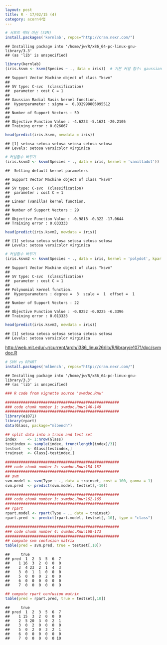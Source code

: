 ```yaml
---
layout: post
title: R - 17/02/15 (4)
category: acorn수업
---
```


``` r
# 서포트 벡터 머신 (SVM)
install.packages('kernlab', repos="http://cran.nexr.com/")
```

    ## Installing package into '/home/jw/R/x86_64-pc-linux-gnu-library/3.3'
    ## (as 'lib' is unspecified)

``` r
library(kernlab)
(iris.ksvm <- ksvm(Species ~ ., data = iris))  # 기본 커널 함수: gaussian함수
```

    ## Support Vector Machine object of class "ksvm" 
    ## 
    ## SV type: C-svc  (classification) 
    ##  parameter : cost C = 1 
    ## 
    ## Gaussian Radial Basis kernel function. 
    ##  Hyperparameter : sigma =  0.832998805095512 
    ## 
    ## Number of Support Vectors : 59 
    ## 
    ## Objective Function Value : -4.6223 -5.1621 -20.2105 
    ## Training error : 0.026667

``` r
head(predict(iris.ksvm, newdata = iris))
```

    ## [1] setosa setosa setosa setosa setosa setosa
    ## Levels: setosa versicolor virginica

``` r
# 커널함수 바꾸기
(iris.ksvm2 <- ksvm(Species ~ ., data = iris, kernel = 'vanilladot'))
```

    ##  Setting default kernel parameters

    ## Support Vector Machine object of class "ksvm" 
    ## 
    ## SV type: C-svc  (classification) 
    ##  parameter : cost C = 1 
    ## 
    ## Linear (vanilla) kernel function. 
    ## 
    ## Number of Support Vectors : 29 
    ## 
    ## Objective Function Value : -0.9818 -0.322 -17.0644 
    ## Training error : 0.033333

``` r
head(predict(iris.ksvm2, newdata = iris))
```

    ## [1] setosa setosa setosa setosa setosa setosa
    ## Levels: setosa versicolor virginica

``` r
# 커널함수 바꾸기
(iris.ksvm2 <- ksvm(Species ~ ., data = iris, kernel = 'polydot', kpar = list(degree = 3)))
```

    ## Support Vector Machine object of class "ksvm" 
    ## 
    ## SV type: C-svc  (classification) 
    ##  parameter : cost C = 1 
    ## 
    ## Polynomial kernel function. 
    ##  Hyperparameters : degree =  3  scale =  1  offset =  1 
    ## 
    ## Number of Support Vectors : 22 
    ## 
    ## Objective Function Value : -0.0252 -0.0225 -6.3396 
    ## Training error : 0.013333

``` r
head(predict(iris.ksvm2, newdata = iris))
```

    ## [1] setosa setosa setosa setosa setosa setosa
    ## Levels: setosa versicolor virginica

<http://web.mit.edu/~r/current/arch/i386_linux26/lib/R/library/e1071/doc/svmdoc.R>

``` r
# SVM vs RPART
install.packages('mlbench', repos="http://cran.nexr.com/")
```

    ## Installing package into '/home/jw/R/x86_64-pc-linux-gnu-library/3.3'
    ## (as 'lib' is unspecified)

``` r
### R code from vignette source 'svmdoc.Rnw'

###################################################
### code chunk number 1: svmdoc.Rnw:140-149
###################################################
library(e1071)
library(rpart)
data(Glass, package="mlbench")

## split data into a train and test set
index     <- 1:nrow(Glass)
testindex <- sample(index, trunc(length(index)/3))
testset   <- Glass[testindex,]
trainset  <- Glass[-testindex,]

###################################################
### code chunk number 2: svmdoc.Rnw:154-157
###################################################
## svm
svm.model <- svm(Type ~ ., data = trainset, cost = 100, gamma = 1)
svm.pred  <- predict(svm.model, testset[,-10])

###################################################
### code chunk number 3: svmdoc.Rnw:162-165
###################################################
## rpart
rpart.model <- rpart(Type ~ ., data = trainset)
rpart.pred  <- predict(rpart.model, testset[,-10], type = "class")

###################################################
### code chunk number 4: svmdoc.Rnw:168-173
###################################################
## compute svm confusion matrix
table(pred = svm.pred, true = testset[,10])
```

    ##     true
    ## pred  1  2  3  5  6  7
    ##    1 16  3  2  0  0  0
    ##    2  4 23  2  1  4  3
    ##    3  0  1  1  0  0  0
    ##    5  0  0  0  2  0  0
    ##    6  0  0  0  0  0  0
    ##    7  0  0  0  0  0  9

``` r
## compute rpart confusion matrix 
table(pred = rpart.pred, true = testset[,10])
```

    ##     true
    ## pred  1  2  3  5  6  7
    ##    1 15  3  2  0  0  0
    ##    2  5 20  3  0  2  1
    ##    3  0  2  0  0  0  0
    ##    5  0  2  0  3  2  1
    ##    6  0  0  0  0  0  0
    ##    7  0  0  0  0  0 10
